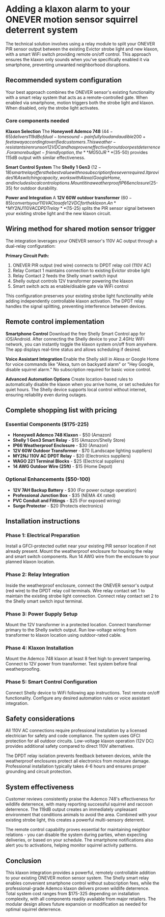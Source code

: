 # Adding a klaxon alarm to your ONEVER motion sensor squirrel deterrent system

The technical solution involves using a relay module to split your ONEVER PIR sensor output between the existing Evictor strobe light and new klaxon, with a smart WiFi switch providing remote on/off control. This approach ensures the klaxon only sounds when you've specifically enabled it via smartphone, preventing unwanted neighborhood disruptions.

## Recommended system configuration

Your best approach combines the ONEVER sensor's existing functionality with a smart relay system that acts as a remote-controlled gate. When enabled via smartphone, motion triggers both the strobe light and klaxon. When disabled, only the strobe light activates.

### Core components needed

**Klaxon Selection**
The **Honeywell Ademco 748** ($44-65) delivers 119dB of dual-tone sound - painfully loud and audible 200+ feet away according to verified customers. This weather-resistant siren runs on 12VDC and has proven effective for outdoor pest deterrence. For a more budget-friendly option, the **MG50JR** ($35-50) provides 115dB output with similar effectiveness.

**Smart Control System**
The **Shelly 1 Gen3** ($12-18) smart relay offers the best value with no subscription fees ever required. It provides 16A switching capacity, works with Alexa/Google Home, and includes local control options. Mount it in a weatherproof IP66 enclosure ($25-35) for outdoor durability.

**Power and Integration**
A **12V 60W outdoor transformer** ($60-85) converts your 110V AC to safe 12V DC for the klaxon. An **MY2NJ 110V AC DPDT relay** ($15-25) splits the PIR sensor signal between your existing strobe light and the new klaxon circuit.

## Wiring method for shared motion sensor trigger

The integration leverages your ONEVER sensor's 110V AC output through a dual-relay configuration:

**Primary Circuit Path:**
1. ONEVER PIR output (red wire) connects to DPDT relay coil (110V AC)
2. Relay Contact 1 maintains connection to existing Evictor strobe light
3. Relay Contact 2 feeds the Shelly smart switch input
4. Shelly output controls 12V transformer powering the klaxon
5. Smart switch acts as enable/disable gate via WiFi control

This configuration preserves your existing strobe light functionality while adding independently controllable klaxon activation. The DPDT relay handles the signal splitting, preventing interference between devices.

## Remote control implementation

**Smartphone Control**
Download the free Shelly Smart Control app for iOS/Android. After connecting the Shelly device to your 2.4GHz WiFi network, you can instantly toggle the klaxon system on/off from anywhere. The app displays real-time status and allows scheduling if desired.

**Voice Assistant Integration**
Enable the Shelly skill in Alexa or Google Home for voice commands like "Alexa, turn on backyard alarm" or "Hey Google, disable squirrel alarm." No subscription required for basic voice control.

**Advanced Automation Options**
Create location-based rules to automatically disable the klaxon when you arrive home, or set schedules for quiet hours. The Shelly device supports local control without internet, ensuring reliability even during outages.

## Complete shopping list with pricing

### Essential Components ($175-225)
- **Honeywell Ademco 748 Klaxon** - $50 (Amazon)
- **Shelly 1 Gen3 Smart Relay** - $15 (Amazon/Shelly Store)
- **IP66 Weatherproof Enclosure** - $30 (Amazon)
- **12V 60W Outdoor Transformer** - $70 (Landscape lighting suppliers)
- **MY2NJ 110V AC DPDT Relay** - $20 (Electronics suppliers)
- **WAGO 221 Terminal Blocks** - $25 (Electrical suppliers)
- **14 AWG Outdoor Wire (25ft)** - $15 (Home Depot)

### Optional Enhancements ($50-100)
- **12V 7AH Backup Battery** - $30 (For power outage operation)
- **Professional Junction Box** - $35 (NEMA 4X rated)
- **PVC Conduit and Fittings** - $25 (For exposed wiring)
- **Surge Protector** - $20 (Protects electronics)

## Installation instructions

### Phase 1: Electrical Preparation
Install a GFCI-protected outlet near your existing PIR sensor location if not already present. Mount the weatherproof enclosure for housing the relay and smart switch components. Run 14 AWG wire from the enclosure to your planned klaxon location.

### Phase 2: Relay Integration
Inside the weatherproof enclosure, connect the ONEVER sensor's output (red wire) to the DPDT relay coil terminals. Wire relay contact set 1 to maintain the existing strobe light connection. Connect relay contact set 2 to the Shelly smart switch input terminal.

### Phase 3: Power Supply Setup
Mount the 12V transformer in a protected location. Connect transformer primary to the Shelly switch output. Run low-voltage wiring from transformer to klaxon location using outdoor-rated cable.

### Phase 4: Klaxon Installation
Mount the Ademco 748 klaxon at least 8 feet high to prevent tampering. Connect to 12V power from transformer. Test system before final weatherproofing.

### Phase 5: Smart Control Configuration
Connect Shelly device to WiFi following app instructions. Test remote on/off functionality. Configure any desired automation rules or voice assistant integration.

## Safety considerations

All 110V AC connections require professional installation by a licensed electrician for safety and code compliance. The system uses GFCI protection for all outdoor circuits. Low-voltage klaxon operation (12V DC) provides additional safety compared to direct 110V alternatives.

The DPDT relay isolation prevents feedback between devices, while the weatherproof enclosures protect all electronics from moisture damage. Professional installation typically takes 4-6 hours and ensures proper grounding and circuit protection.

## System effectiveness

Customer reviews consistently praise the Ademco 748's effectiveness for wildlife deterrence, with many reporting successful squirrel and raccoon deterrence. The 119dB output creates an immediately unpleasant environment that conditions animals to avoid the area. Combined with your existing strobe light, this creates a powerful multi-sensory deterrent.

The remote control capability proves essential for maintaining neighbor relations - you can disable the system during parties, when expecting deliveries, or based on your schedule. The smartphone notifications also alert you to activations, helping monitor squirrel activity patterns.

## Conclusion

This klaxon integration provides a powerful, remotely controllable addition to your existing ONEVER motion sensor system. The Shelly smart relay enables convenient smartphone control without subscription fees, while the professional-grade Ademco klaxon delivers proven wildlife deterrence. Total system cost ranges from $175-325 depending on installation complexity, with all components readily available from major retailers. The modular design allows future expansion or modification as needed for optimal squirrel deterrence.
